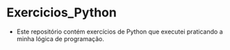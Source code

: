 # Exercicios_Python
- Este repositório contém exercícios de Python que executei praticando a minha lógica de programação.
